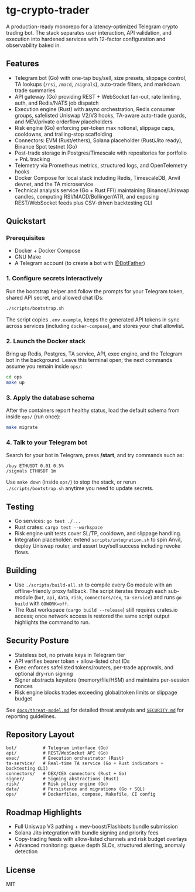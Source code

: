 # tg-crypto-trader

A production-ready monorepo for a latency-optimized Telegram crypto trading bot. The stack separates user interaction, API validation, and execution into hardened services with 12-factor configuration and observability baked in.

## Features
- Telegram bot (Go) with one-tap buy/sell, size presets, slippage control, TA lookups (`/rsi`, `/macd`, `/signals`), auto-trade filters, and markdown trade summaries
- API gateway (Go) providing REST + WebSocket fan-out, rate limiting, auth, and Redis/NATS job dispatch
- Execution engine (Rust) with async orchestration, Redis consumer groups, safelisted Uniswap V2/V3 hooks, TA-aware auto-trade guards, and MEV/private orderflow placeholders
- Risk engine (Go) enforcing per-token max notional, slippage caps, cooldowns, and trailing-stop scaffolding
- Connectors: EVM (Rust/ethers), Solana placeholder (Rust/Jito ready), Binance Spot testnet (Go)
- Post-trade storage in Postgres/Timescale with repositories for portfolio + PnL tracking
- Telemetry via Prometheus metrics, structured logs, and OpenTelemetry hooks
- Docker Compose for local stack including Redis, TimescaleDB, Anvil devnet, and the TA microservice
- Technical analysis service (Go + Rust FFI) maintaining Binance/Uniswap candles, computing RSI/MACD/Bollinger/ATR, and exposing REST/WebSocket feeds plus CSV-driven backtesting CLI

## Quickstart

### Prerequisites
- Docker + Docker Compose
- GNU Make
- A Telegram account (to create a bot with [@BotFather](https://t.me/BotFather))

### 1. Configure secrets interactively
Run the bootstrap helper and follow the prompts for your Telegram token, shared API secret, and allowed chat IDs:

```bash
./scripts/bootstrap.sh
```

The script copies `.env.example`, keeps the generated API tokens in sync across services (including `docker-compose`), and stores your chat allowlist.

### 2. Launch the Docker stack
Bring up Redis, Postgres, TA service, API, exec engine, and the Telegram bot in the background. Leave this terminal open; the
next commands assume you remain inside `ops/`:

```bash
cd ops
make up
```

### 3. Apply the database schema
After the containers report healthy status, load the default schema from inside `ops/` (run once):

```bash
make migrate
```

### 4. Talk to your Telegram bot
Search for your bot in Telegram, press **/start**, and try commands such as:

```
/buy ETHUSDT 0.01 0.5%
/signals ETHUSDT 1m
```

Use `make down` (inside `ops/`) to stop the stack, or rerun `./scripts/bootstrap.sh` anytime you need to update secrets.

## Testing
- Go services: `go test ./...`
- Rust crates: `cargo test --workspace`
- Risk engine unit tests cover SL/TP, cooldown, and slippage handling.
- Integration placeholder: extend `scripts/integration.sh` to spin Anvil, deploy Uniswap router, and assert buy/sell success including revoke flows.

## Building
- Use `./scripts/build-all.sh` to compile every Go module with an offline-friendly proxy fallback. The script iterates through each sub-module (`bot`, `api`, `data`, `risk`, `connectors/cex`, `ta-service`) and runs `go build` with `GOWORK=off`.
- The Rust workspace (`cargo build --release`) still requires crates.io access; once network access is restored the same script output highlights the command to run.

## Security Posture
- Stateless bot, no private keys in Telegram tier
- API verifies bearer token + allow-listed chat IDs
- Exec enforces safelisted tokens/routers, per-trade approvals, and optional dry-run signing
- Signer abstracts keystore (memory/file/HSM) and maintains per-session nonces
- Risk engine blocks trades exceeding global/token limits or slippage budget

See [`docs/threat-model.md`](docs/threat-model.md) for detailed threat analysis and [`SECURITY.md`](SECURITY.md) for reporting guidelines.

## Repository Layout
```
bot/          # Telegram interface (Go)
api/          # REST/WebSocket API (Go)
exec/         # Execution orchestrator (Rust)
ta-service/   # Real-time TA service (Go + Rust indicators + backtesting CLI)
connectors/   # DEX/CEX connectors (Rust + Go)
signer/       # Signing abstractions (Rust)
risk/         # Risk policy engine (Go)
data/         # Persistence and migrations (Go + SQL)
ops/          # Dockerfiles, compose, Makefile, CI config
```

## Roadmap Highlights
- Full Uniswap V3 pathing + mev-boost/Flashbots bundle submission
- Solana Jito integration with bundle signing and priority fees
- Copy-trading feeds with allow-listed channels and risk budget overlays
- Advanced monitoring: queue depth SLOs, structured alerting, anomaly detection

## License
MIT
